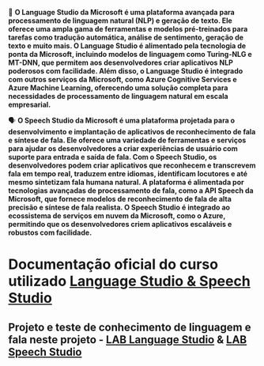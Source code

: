 :tongue: **O Language Studio da Microsoft é uma plataforma avançada para processamento de linguagem natural (NLP) e geração de texto. Ele oferece uma ampla gama de ferramentas e modelos pré-treinados para tarefas como tradução automática, análise de sentimento, geração de texto e muito mais. O Language Studio é alimentado pela tecnologia de ponta da Microsoft, incluindo modelos de linguagem como Turing-NLG e MT-DNN, que permitem aos desenvolvedores criar aplicativos NLP poderosos com facilidade. Além disso, o Language Studio é integrado com outros serviços da Microsoft, como Azure Cognitive Services e Azure Machine Learning, oferecendo uma solução completa para necessidades de processamento de linguagem natural em escala empresarial.**

:speaking_head: **O Speech Studio da Microsoft é uma plataforma projetada para o desenvolvimento e implantação de aplicativos de reconhecimento de fala e síntese de fala. Ele oferece uma variedade de ferramentas e serviços para ajudar os desenvolvedores a criar experiências de usuário com suporte para entrada e saída de fala. Com o Speech Studio, os desenvolvedores podem criar aplicativos que reconhecem e transcrevem fala em tempo real, traduzem entre idiomas, identificam locutores e até mesmo sintetizam fala humana natural. A plataforma é alimentada por tecnologias avançadas de processamento de fala, como a API Speech da Microsoft, que fornece modelos de reconhecimento de fala de alta precisão e síntese de fala realista. O Speech Studio é integrado ao ecossistema de serviços em nuvem da Microsoft, como o Azure, permitindo que os desenvolvedores criem aplicativos escaláveis e robustos com facilidade.**

# Documentação oficial do curso utilizado [Language Studio & Speech Studio](https://academiapme-my.sharepoint.com/:p:/g/personal/nubia_dio_me/EV5UYBn9qcFIoNr6YocotJ8BnqhpFl7hR5KEQFqbIn1HQg?e=577iiz)

## Projeto e teste de conhecimento de linguagem e fala neste projeto - [LAB Language Studio](https://microsoftlearning.github.io/mslearn-ai-fundamentals/Instructions/Labs/06-text-analysis.html) & [LAB Speech Studio](https://microsoftlearning.github.io/mslearn-ai-fundamentals/Instructions/Labs/09-speech.html)
